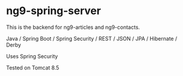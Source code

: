 # ng9-spring-server

This is the backend for ng9-articles and ng9-contacts.

Java / Spring Boot / Spring Security / REST / JSON / JPA / Hibernate / Derby

Uses Spring Security

Tested on Tomcat 8.5
